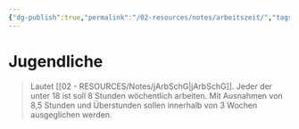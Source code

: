 ```yaml
---
{"dg-publish":true,"permalink":"/02-resources/notes/arbeitszeit/","tags":["#jArbSchG"],"noteIcon":"","updated":"2025-08-26T16:35:01.894+02:00"}
---
```


# Jugendliche
>Lautet [[02 - RESOURCES/Notes/jArbSchG\|jArbSchG]]. Jeder der unter 18 ist soll 8 Stunden wöchentlich arbeiten.
>Mit Ausnahmen von 8,5 Stunden und Überstunden sollen innerhalb von 3 Wochen ausgeglichen werden.